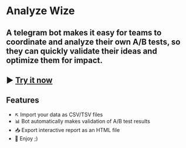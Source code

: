 # Analyze Wize

## A telegram bot makes it easy for teams to coordinate and analyze their own A/B tests, so they can quickly validate their ideas and optimize them for impact. 

## ▶️ [Try it now](https://t.me/AnalyzeWise_bot)


## Features

- ↖️ Import your data as CSV/TSV files
- 📊 Bot automatically makes validation of A/B test results
- 📥 Export interactive report as an HTML file 
- 🤩 Enjoy ;)
